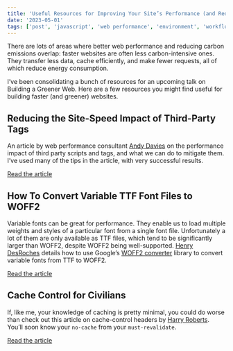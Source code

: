 ```yaml
---
title: 'Useful Resources for Improving Your Site’s Performance (and Reducing Carbon Emissions)'
date: '2023-05-01'
tags: ['post', 'javascript', 'web performance', 'environment', 'workflow']
---
```


There are lots of areas where better web performance and reducing carbon emissions overlap: faster websites are often less carbon-intensive ones. They transfer less data, cache efficiently, and make fewer requests, all of which reduce energy consumption.

I’ve been consolidating a bunch of resources for an upcoming talk on Building a Greener Web. Here are a few resources you might find useful for building faster (and greener) websites.

## Reducing the Site-Speed Impact of Third-Party Tags

An article by web performance consultant [Andy Davies](https://andydavies.me/) on the performance impact of third party scripts and tags, and what we can do to mitigate them. I’ve used many of the tips in the article, with very successful results.

[Read the article](https://andydavies.me/blog/2020/10/02/reducing-the-site-speed-impact-of-third-party-tags/)

## How To Convert Variable TTF Font Files to WOFF2

Variable fonts can be great for performance. They enable us to load multiple weights and styles of a particular font from a single font file. Unfortunately a lot of them are only available as TTF files, which tend to be significantly larger than WOFF2, despite WOFF2 being well-supported. [Henry DesRoches](https://henry.codes/) details how to use Google’s [WOFF2 converter](https://github.com/google/woff2.git) library to convert variable fonts from TTF to WOFF2.

[Read the article](https://henry.codes/writing/how-to-convert-variable-ttf-font-files-to-woff2/)

## Cache Control for Civilians

If, like me, your knowledge of caching is pretty minimal, you could do worse than check out this article on cache-control headers by [Harry Roberts](https://csswizardry.com/). You’ll soon know your `no-cache` from your `must-revalidate`.

[Read the article](https://csswizardry.com/2019/03/cache-control-for-civilians/)
